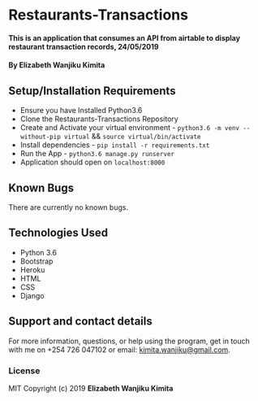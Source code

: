 # Restaurants-Transactions

#### This is an application that consumes an API from airtable to display restaurant transaction records, 24/05/2019

#### By **Elizabeth Wanjiku Kimita**


## Setup/Installation Requirements
* Ensure you have Installed Python3.6
* Clone the Restaurants-Transactions Repository
* Create and Activate your virtual environment - `python3.6 -m venv --without-pip virtual` && `source virtual/bin/activate`
* Install dependencies - `pip install -r requirements.txt`
* Run the App - `python3.6 manage.py runserver`
* Application should open on `localhost:8000` 

## Known Bugs
There are currently no known bugs.

## Technologies Used
* Python 3.6
* Bootstrap
* Heroku
* HTML
* CSS
* Django

## Support and contact details
For more information, questions, or help using the program, get in touch with me on +254 726 047102 or email: kimita.wanjiku@gmail.com.

### License
MIT
Copyright (c) 2019 **Elizabeth Wanjiku Kimita**
  